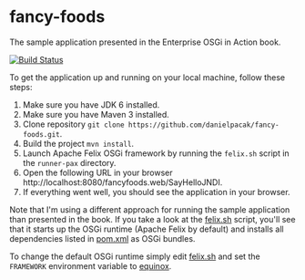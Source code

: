 fancy-foods
===========

The sample application presented in the Enterprise OSGi in Action book.

[![Build Status](https://buildhive.cloudbees.com/job/danielpacak/job/fancy-foods/badge/icon)](https://buildhive.cloudbees.com/job/danielpacak/job/fancy-foods/)

To get the application up and running on your local machine, follow these steps:

1. Make sure you have JDK 6 installed.
2. Make sure you have Maven 3 installed.
3. Clone repository `git clone https://github.com/danielpacak/fancy-foods.git`.
4. Build the project `mvn install`.
5. Launch Apache Felix OSGi framework by running the `felix.sh` script in the `runner-pax` directory.
6. Open the following URL in your browser http://localhost:8080/fancyfoods.web/SayHelloJNDI.
7. If everything went well, you should see the application in your browser.

Note that I'm using a different approach for running the sample application than presented in the book.
If you take a look at the [felix.sh](https://raw.github.com/danielpacak/fancy-foods/master/runner.pax/felix.sh)
script, you'll see that it starts up the OSGi runtime (Apache Felix by default) and installs all
dependencies listed in [pom.xml](https://raw.github.com/danielpacak/fancy-foods/master/runner.pax/pom.xml)
as OSGi bundles.

To change the default OSGi runtime simply edit [felix.sh](https://raw.github.com/danielpacak/fancy-foods/master/runner.pax/felix.sh)
and set the `FRAMEWORK` environment variable to [equinox](http://www.eclipse.org/equinox).
